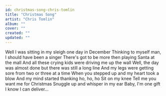 ```yaml
---
id: christmas-song-chris-tomlin
title: "Christmas Song"
artist: "Chris Tomlin"
album: ""
cover: ""
created: ""
updated: ""
---
```


Well I was sitting in my sleigh one day in December
Thinking to myself man, I should have been a singer
There's got to be more then playing Santa at the mall
And all these crying kids were driving me up the wall
Well, the day was almost done but there was still a long line
And my legs were getting sore from two or three at a time
When you stepped up and my heart took a blow
And my mind started thanking ho, ho, ho
Sit on my knee
Tell me you want me for Christmas
Snuggle up and whisper in my ear
Baby, I'm one gift I know I can deliver...